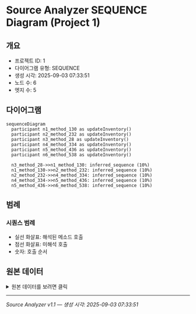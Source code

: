# Source Analyzer SEQUENCE Diagram (Project 1)

## 개요
- 프로젝트 ID: 1
- 다이어그램 유형: SEQUENCE
- 생성 시각: 2025-09-03 07:33:51
- 노드 수: 6
- 엣지 수: 5

## 다이어그램

```mermaid
sequenceDiagram
  participant n1_method_130 as updateInventory()
  participant n2_method_232 as updateInventory()
  participant n3_method_28 as updateInventory()
  participant n4_method_334 as updateInventory()
  participant n5_method_436 as updateInventory()
  participant n6_method_538 as updateInventory()

  n3_method_28->>n1_method_130: inferred_sequence (10%)
  n1_method_130->>n2_method_232: inferred_sequence (10%)
  n2_method_232->>n4_method_334: inferred_sequence (10%)
  n4_method_334->>n5_method_436: inferred_sequence (10%)
  n5_method_436->>n6_method_538: inferred_sequence (10%)
```

## 범례

### 시퀀스 범례
- 실선 화살표: 해석된 메소드 호출
- 점선 화살표: 미해석 호출
- 숫자: 호출 순서

## 원본 데이터

<details>
<summary>원본 데이터를 보려면 클릭</summary>

노드 목록 (6)
```json
  method:28: updateInventory() (method)
  method:130: updateInventory() (method)
  method:232: updateInventory() (method)
  method:334: updateInventory() (method)
  method:436: updateInventory() (method)
  method:538: updateInventory() (method)
```

엣지 목록 (5)
```json
  method:28 -> method:130 (inferred_sequence)
  method:130 -> method:232 (inferred_sequence)
  method:232 -> method:334 (inferred_sequence)
  method:334 -> method:436 (inferred_sequence)
  method:436 -> method:538 (inferred_sequence)
```

</details>

---
*Source Analyzer v1.1 — 생성 시각: 2025-09-03 07:33:51*